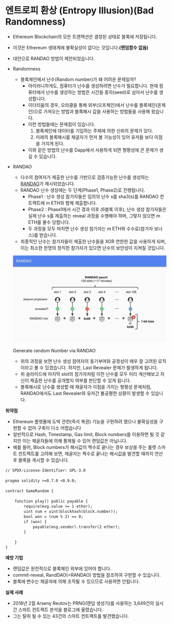 # 엔트로피 환상 (Entropy Illusion)(Bad Randomness)

- Ethereum Blockchain의 모든 트랜잭션은 결정된 상태로 블록에 저장됩니다.
- 이것은 Ethereum 생태계에 불확실성이 없다는 것입니다.**(랜덤함수 없음)**
- 대안으로 RANDAO 방법이 제안되었습니다.

- Randomness
    - 블록체인에서 난수(Random number)가 왜 어려운 문제일까?
        - 아이러니하게도, 컴퓨터가 난수를 생성하려면 난수가 필요합니다. 현재 컴퓨터에서 난수를 생성하는 방법은 시간을 종자(seed)로 삼아서 난수를 생성합니다.
        - 이더리움의 경우, 오라클을 통해 외부(오프체인)에서 난수를 블록체인(온체인)으로 가져오는 방법과 블록해시 값을 사용하는 방법들을 사용해 왔습니다.
        - 이런 방법들에는 문제점이 있습니다.
            1. 블록체인에 데이터를 기입하는 주체에 의한 신뢰의 문제가 있다.
            2. 미래의 블록해시를 채굴자가 먼저 볼 가능성이 있어 유저들 보다 이점을 가지게 된다.
        - 이와 같은 방법의 난수를 Dapp에서 사용하게 되면 형평성에 큰 문제가 생길 수 있습니다.


- RANDAO
    - 다수의 참여자가 제출한 난수를 기반으로 검증가능한 난수를 생성하는 [RANDAO](https://github.com/randao/randao)가 제시되었습니다.
    - RANDAO 난수 생성에는 두 단계(Phase1, Phase2)로 진행됩니다.
        - Phase1 : 난수 생성 참가자들은 임의의 난수 s를 sha3(s)를 RANDAO 컨트랙트에 m ETH와 함께 제출합니다.
        - Phase2 : Phase1에서 시간 경과 이후 (6블록 이후), 난수 생성 참가자들은 실제 난수 s를 제출하는 reveal 과정을 수행해야 하며, 그렇지 않으면 m ETH를 몰수 당합니다.
        - 두 과정을 모두 마치면 난수 생성 참가자는 m ETH와 수수료(참가자 보너스)를 받습니다.
    - 최종적인 난수는 참가자들이 제출한 난수들을 XOR 연한한 값을 사용하게 되며, 이는 최소한 한명의 정직한 참가자가 있으면 난수의 보안성이 지켜질 것입니다.
    
    ![Generate random Number via RANDAO](/Solidity/codingPractice/SecurityCoding/EntropyIllusion(BadRandomness)/img/1.png)
    
    Generate random Number via RANDAO
    
    - 위의 과정을 보면 난수 생성 참여자의 동기부여와 공정성이 매우 잘 고려된 로직이라고 볼 수 있겠습니다. 하지만, Last Revealer 문제가 발생하게 됩니다.
    - 위 슬라이드에 마지막 slot의 참가자처럼 이전 난수를 모두 미리 계산해보고 자신이 제출한 난수를 공개할지 여부를 판단할 수 있게 됩니다.
    - 블록해시로 난수를 생성할 때 채굴자가 이점을 가지는 형평성 문제처럼, RANDAO에서도 Last Revealer와 유저간 불공평한 상황이 발생할 수 있습니다.

**취약점**

- Ethereum 플랫폼에 도박 관련(즉석 복권) 기능을 구현하려 했으나 불확실성을 구현할 수 없어 구축이 다소 어렵습니다
- 일반적으로 Hash, Timestamp, Gas limit, Block numbers를 이용하면 될 것 같지만 이는 채굴자들에 의해 통제될 수 있어 랜덤값은 아닙니다.
- 예를 들어, Block numbers가 해시값이 짝수로 끝나는 경우 보상을 주는 롤렛 스마트 컨트랙트를 고려해 보면, 채굴자는 짝수로 끝나는 해시값을 발견할 때까지 연산 후 블록을 게시할 수 있습니다.

```solidity
// SPDX-License-Identifier: GPL-3.0

pragma solidity >=0.7.0 <0.9.0;

contract GameRandom {

    function play() public payable {
        require(msg.value >= 1 ether);
        uint num = uint(blockhash(block.number));
        bool won = (num % 2) == 0;
        if (won) {
            payable(msg.sender).transfer(2 ether);
        }

    }
}
```

**예방 기법**

- 랜덤값은 원천적으로 블록체인 외부에 있어야 합니다.
- commit-reveal, RandDAO(=RANDAO) 방법을 참조하여 구현할 수 있습니다.
- 블록에 변수는 채굴자에 의해 조작될 수 있으므로 사용하면 안됩니다.

**실제 사례**

- 2018년 2월 Arseny Reutov는 PRNG(랜덤 생성기)를 사용하는 3,649건의 실시간 스마트 컨트랙트 분석을 블로그에 올렸습니다.
- 그는 탈취 될 수 있는 43건의 스마트 컨트랙트를 발견했습니다.